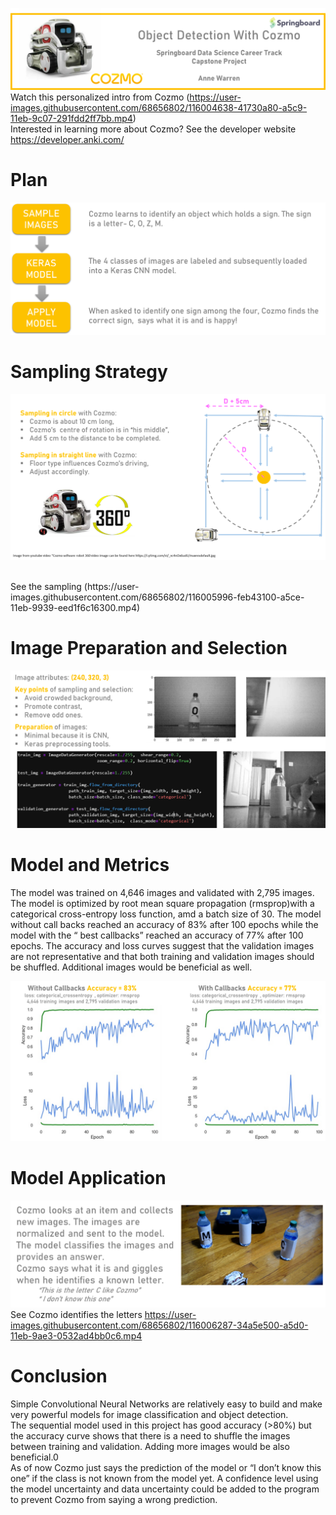 ![](04_Documentation/Images/cozmoppt.png)
<br>
Watch this personalized intro from Cozmo (https://user-images.githubusercontent.com/68656802/116004638-41730a80-a5c9-11eb-9c07-291fdd2ff7bb.mp4)
<br>
Interested in learning more about Cozmo? See the developer website https://developer.anki.com/
<br>

# Plan

![.](04_Documentation/Images/plan.png)
<br>

# Sampling Strategy

![](04_Documentation/Images/samplingstrategy.png)

<br>
See the sampling (https://user-images.githubusercontent.com/68656802/116005996-feb43100-a5ce-11eb-9939-eed1f6c16300.mp4)

<br>

#  Image Preparation and Selection

![](04_Documentation/Images/imageselection.png)

# Model and Metrics
The model was  trained on 4,646 images and validated with 2,795 images. The model is optimized by root mean square propagation (rmsprop)with a categorical cross-entropy loss function, amd a batch size of 30. The model without call backs reached an accuracy of 83% after 100 epochs while the model with the “ best callbacks” reached an accuracy of 77% after 100 epochs. The accuracy and loss curves suggest that the validation images are not representative and that both training and validation images should be shuffled. Additional images would be beneficial as well.

![](04_Documentation/Images/Metrics.png)

# Model Application
![](04_Documentation/Images/modelapplication.png)
See Cozmo identifies the letters https://user-images.githubusercontent.com/68656802/116006287-34a5e500-a5d0-11eb-9ae3-0532ad4bb0c6.mp4

# Conclusion
Simple Convolutional Neural Networks are relatively easy to build and make very powerful models for image classification and object detection.
<br>
The sequential model used in this project has good accuracy (>80%) but the accuracy curve shows that there is a need to shuffle the images between training and validation. Adding more images would be also beneficial.0
<br>
As of now Cozmo just says the prediction of the model or “I don’t know this one” if the class is not known from the model yet. A confidence level using the model uncertainty and data uncertainty could be added to the program to prevent Cozmo from saying a wrong prediction.
